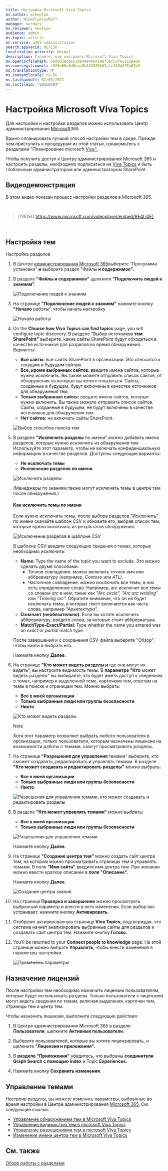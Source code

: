 ```yaml
---
title: Настройка Microsoft Viva Topics
ms.author: mikeplum
author: MikePlumleyMSFT
manager: serdars
ms.reviewer: nkokoye
audience: admin
ms.topic: article
ms.service: o365-administration
search.appverid: MET150
localization_priority: Normal
description: Узнайте, как настроить Microsoft Viva Topics
ms.openlocfilehash: 6bd0d3eca653ae44e46b410ef3ac55fe11629a6b
ms.sourcegitcommit: e920e68c8d0eac8b152039b52cfc139d478a67b3
ms.translationtype: MT
ms.contentlocale: ru-RU
ms.lasthandoff: 02/09/2021
ms.locfileid: "50150504"
---
```

# <a name="set-up-microsoft-viva-topics"></a>Настройка Microsoft Viva Topics

Для настройки и настройки разделов можно использовать Центр администрирования [Microsoft](topic-experiences-overview.md)365. 

Важно спланировать лучший способ настройки тем в среде. Прежде чем приступить к процедурам из этой статьи, ознакомьтесь с разделами "Планирование microsoft [Viva".](plan-topic-experiences.md)

Чтобы получить доступ к Центру администрирования Microsoft 365 и настроить разделы, необходимо подписаться на [Viva Topics](https://www.microsoft.com/microsoft-viva/topics) и быть глобальным администратором или администратором SharePoint.

## <a name="video-demonstration"></a>Видеодемонстрация

В этом видео показан процесс настройки разделов в Microsoft 365.

<br>

> [!VIDEO https://www.microsoft.com/videoplayer/embed/RE4Li0E]  

<br>

## <a name="set-up-topics"></a>Настройка тем

Настройка разделов

1. В Центре [администрирования Microsoft 365](https://admin.microsoft.com)выберите "Программа установки" **и** выберите раздел "Файлы **и содержимое".**
2. В разделе **"Файлы и содержимое"** щелкните **"Подключить людей к знаниям".**

    ![Подключение людей к знаниям](../media/admin-org-knowledge-options.png) 

3. На странице **"Подключение людей к знаниям"** нажмите кнопку **"Начало** работы", чтобы начать настройку.

    ![Начало работы](../media/k-get-started.png) 

4. On the **Choose how Viva Topics can find topics** page, you will configure topic discovery. В разделе "Выбор источников **тем SharePoint"** выберите, какие сайты SharePoint будут обходиться в качестве источников для разделов во время обнаружения. Варианты:
    - **Все сайты**: все сайты SharePoint в организации. Это относится к текущим и будущим сайтам.
    - **Все, кроме выбранных сайтов:** введите имена сайтов, которые нужно исключить.  Вы также можете отправить список сайтов, от обнаружения на которые вы хотите отказаться. Сайты, созданные в будущем, будут включены в качестве источников для обнаружения тем. 
    - **Только выбранные сайты:** введите имена сайтов, которые нужно включить. Вы также можете отправить список сайтов. Сайты, созданные в будущем, не будут включены в качестве источников для обнаружения тем.
    - **Нет сайтов:** не включать сайты SharePoint.

    ![Выбор способов поиска тем](../media/ksetup1.png) 
   
5. В разделе **"Исключить разделы** по имени" можно добавить имена разделов, которые нужно исключить из обнаружения тем. Используйте этот параметр, чтобы не включать конфиденциальную информацию в качестве разделов. Доступны следующие варианты:
    - **Не исключать темы** 
    - **Исключение разделов по имени**

    ![Исключить разделы](../media/topics-excluded-by-name.png) 

    (Менеджеры по знаниям также могут исключать темы в центре тем после обнаружения.)

    #### <a name="how-to-exclude-topics-by-name"></a>Как исключить темы по имени    

    Если нужно исключить темы, после выбора разделов "Исключить" по имени скачайте шаблон CSV и обновите его, выбрав список тем, которые нужно исключить из результатов обнаружения.

    ![Исключение разделов в шаблоне CSV](../media/exclude-topics-csv.png) 

    В шаблоне CSV введите следующие сведения о темах, которые необходимо исключить:

    - **Name**: Type the name of the topic you want to exclude. Это можно сделать двумя способами:
        - Точное совпадение: можно включить точное имя или аббревиатуру (например, *Contoso* или *ATL).*
        - Частичное совпадение: можно исключить все темы, в них есть определенное слово.  Например,  arc исключит все темы со словом *arc* в нем, такие как "Arc *circle",* *"Arc arc welding"* или *"Training arc".* Обратите внимание, что он не будет исключать темы, в которых текст включается как часть слова, например *"Архитектура".*
    - **Означает (необязательно).** Если вы хотите исключить аббревиатуру, введите слова, за которые стоит аббревиатура.
    - **MatchType-Exact/Partial**: Type whether the name you entered was an *exact* or *partial* match type.

    После завершения и с сохранения CSV-файла выберите  "Обзор", чтобы найти и выбрать его.
    
    Нажмите кнопку **Далее**.

6. На странице **"Кто может видеть разделы и** где они могут их видеть", вы настроите видимость темы. В **параметре "Кто** может видеть разделы" вы выбираете, кто будет иметь доступ к сведениям о темах, например к выделенной теме, карточкам тем, ответам на темы в поиске и страницам тем. Можно выбрать:
    - **Все в моей организации**
    - **Только выбранные люди или группы безопасности**
    - **Никто**

    ![Кто может видеть разделы](../media/ksetup2.png)  

    > [!Note] 
    > Хотя этот параметр позволяет выбрать любого пользователя в организации, только пользователи, которым назначены лицензии на возможности работы с темами, смогут просматривать разделы.

7. На странице **"Разрешения для управления** темами" выберите, кто сможет создавать, редактировать и управлять темами. В разделе **"Кто может создавать и редактировать разделы"** можно выбрать:
    - **Все в моей организации**
    - **Только выбранные люди или группы безопасности**
    - **Никто**

    ![Разрешения для управления темами, кто может создавать и редактировать разделы](../media/ksetup3.png) 

8. В разделе **"Кто может управлять темами"** можно выбрать:
    - **Все в моей организации**
    - **Только выбранные люди или группы безопасности**

    ![Разрешения для управления темами](../media/km-setup-create-edit-topics.png) 

    Нажмите кнопку **Далее**.

9. На странице **"Создание центра тем"** можно создать сайт центра тем, на котором можно просматривать страницы тем и управлять темами. В поле **"Имя сайта"** введите имя центра тем. При желании можно ввести краткое описание в **поле "Описание".** 

   Нажмите кнопку **Далее**.

   ![Создание центра знаний](../media/ksetup4.png)  

10. На странице **Проверка и завершение** можно просмотреть выбранный параметр и внести в него изменения. Если выбор вас устраивает, нажмите кнопку **Активировать**.

11. Отобразит активированную страницу **Viva Topics,** подтверждая, что система начнет анализировать выбранные сайты для разделов и создавать сайт центра тем. Нажмите кнопку **Готово**.

12. You'll be returned to your **Connect people to knowledge** page. На этой странице можно выбрать **Управлять**, чтобы внести изменения в параметры настройки. 

    ![Применены параметры](../media/ksetup7.png)    

## <a name="assign-licenses"></a>Назначение лицензий

После настройки тем необходимо назначить лицензии пользователям, которые будут использовать разделы. Только пользователи с лицензией могут видеть сведения по темам, включая выделения, карточки тем, страницы тем и центр тем. 

Чтобы назначить лицензии, выполните следующие действия:

1. В Центре администрирования Microsoft 365 в разделе **Пользователи**, щелкните **Активные пользователи**.

2. Выберите пользователей, которые вы хотите лицензировать, и щелкните **"Лицензии и приложения".**

3. В **разделе "Приложения"** убедитесь, что выбраны **соединители Graph Search с помощью index** и Topic **Experiences.**

4. Нажмите кнопку **Сохранить изменения**.

## <a name="manage-topic-experiences"></a>Управление темами

Настроив разделы, вы можете изменить параметры, выбранные во время настройки в Центре администрирования [Microsoft 365.](https://admin.microsoft.com/AdminPortal#/featureexplorer/csi/KnowledgeManagement) См. следующие ссылки:

- [Управление обнаружением тем в Microsoft Viva Topics](topic-experiences-discovery.md)
- [Управление видимостью тем в microsoft Viva Topics](topic-experiences-knowledge-rules.md)
- [Управление разрешениями тем в microsoft Viva Topics](topic-experiences-user-permissions.md)
- [Изменение имени центра тем в Microsoft Viva Topics](topic-experiences-administration.md)

## <a name="see-also"></a>См. также

[Обзор работы с разделами](topic-experiences-overview.md)
